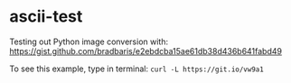# ascii-test
Testing out Python image conversion with:
https://gist.github.com/bradbaris/e2ebdcba15ae61db38d436b641fabd49

To see this example, type in terminal: 
`curl -L https://git.io/vw9a1`